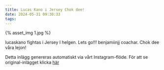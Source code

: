 ```yaml
---
title: Lucas Kano i Jersey Chok dee!
date: 2024-05-31 09:30:33
tags:
---
```

<div class="postId" style="display: none;">ID: 18055052158716820</div>

<div class="postImageContainer">
{% asset_img 1.jpg %}
</div>




lucaskano fightas i Jersey I helgen. Lets go!!! benjamiinjj coachar. Chok dee våra lejon! 

<div class="automaticGeneratedPostDescription">
Detta inlägg genereras automatiskt via vårt Instagram-flöde. För att se original-inlägget klicka <a target="_blank" href="https://www.instagram.com/p/C7n-FDFNoLp/">här</a>
</div>
<br>
